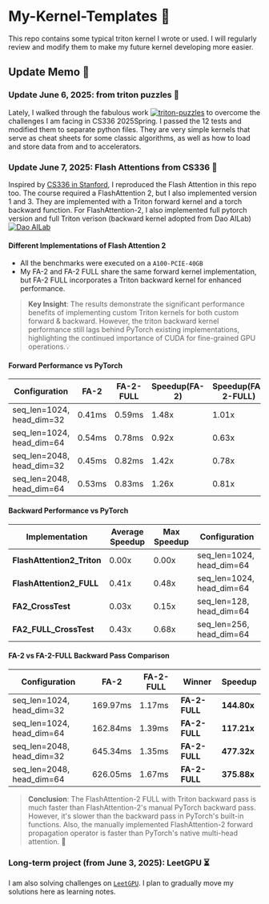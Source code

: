 # My-Kernel-Templates :floppy_disk:
This repo contains some typical triton kernel I wrote or used. I will regularly review and modify them to make my future kernel developing more easier.
## Update Memo :calling:
### Update June 6, 2025: from triton puzzles :gift_heart:
Lately, I walked through the fabulous work [![triton-puzzles](https://badgen.net/badge/Srush/Triton%20Puzzles/blue?icon=github)](https://github.com/srush/Triton-Puzzles/) to overcome the challenges I am facing in CS336 2025Spring. I passed the 12 tests and modified them to separate python files. They are very simple kernels that serve as cheat sheets for some classic algorithms, as well as how to load and store data from and to accelerators. 

### Update June 7, 2025: Flash Attentions from CS336 :rocket:
Inspired by [CS336 in Stanford](https://stanford-cs336.github.io/spring2025/), I reproduced the Flash Attention in this repo too. The course required a FlashAttention 2, but I also implemented version 1 and 3.
They are implemented with a Triton forward kernel and a torch backward function. For FlashAttention-2, I also implemented full pytorch version and full Triton verison (backward kernel adopted from Dao AILab) [![Dao AILab](https://badgen.net/badge/Dao-AILab/flash-attention/blue?icon=github)](https://github.com/Dao-AILab/flash-attention)
#### Different Implementations of Flash Attention 2
- All the benchmarks were executed on a `A100-PCIE-40GB`
- My FA-2 and FA-2 FULL share the same forward kernel implementation, but FA-2 FULL incorporates a Triton backward kernel for enhanced performance.
> **Key Insight**: The results demonstrate the significant performance benefits of implementing custom Triton kernels for both custom forward & backward. However, the triton backward kernel performance still lags behind PyTorch existing implementations, highlighting the continued importance of CUDA for fine-grained GPU operations.💡 
#### Forward Performance vs PyTorch
| Configuration | FA-2 | FA-2-FULL | Speedup(FA-2) | Speedup(FA-2-FULL) |
|---|---|---|---|---|
| seq_len=1024, head_dim=32 | 0.41ms | 0.59ms | 1.48x | 1.01x |
| seq_len=1024, head_dim=64 | 0.54ms | 0.78ms | 0.92x | 0.63x |
| seq_len=2048, head_dim=32 | 0.45ms | 0.82ms | 1.42x | 0.78x |
| seq_len=2048, head_dim=64 | 0.53ms | 0.83ms | 1.26x | 0.81x |

#### Backward Performance vs PyTorch

| Implementation | Average Speedup | Max Speedup | Configuration |
|---|---|---|---|
| **FlashAttention2_Triton** | 0.00x | 0.00x | seq_len=1024, head_dim=64 |
| **FlashAttention2_FULL** | 0.41x | 0.48x | seq_len=1024, head_dim=64 |
| **FA2_CrossTest** | 0.03x | 0.15x | seq_len=128, head_dim=64 |
| **FA2_FULL_CrossTest** | 0.43x | 0.68x | seq_len=256, head_dim=64 |

#### FA-2 vs FA-2-FULL Backward Pass Comparison

| Configuration | FA-2 | FA-2-FULL | Winner | Speedup |
|---|---|---|---|---|
| seq_len=1024, head_dim=32 | 169.97ms | 1.17ms | **FA-2-FULL** | **144.80x** |
| seq_len=1024, head_dim=64 | 162.84ms | 1.39ms | **FA-2-FULL** | **117.21x** |
| seq_len=2048, head_dim=32 | 645.34ms | 1.35ms | **FA-2-FULL** | **477.32x** |
| seq_len=2048, head_dim=64 | 626.05ms | 1.67ms | **FA-2-FULL** | **375.88x** |

> **Conclusion**: The FlashAttention-2 FULL with Triton backward pass is much faster than FlashAttention-2's manual PyTorch backward pass. However, it's slower than the backward pass in PyTorch's built-in functions. Also, the manually implemented FlashAttention-2 forward propagation operator is faster than PyTorch's native multi-head attention. 🌟

### Long-term project (from June 3, 2025): LeetGPU :hourglass_flowing_sand:
I am also solving challenges on [`LeetGPU`](https://leetgpu.com/challenges). I plan to gradually move my solutions here as learning notes. 

